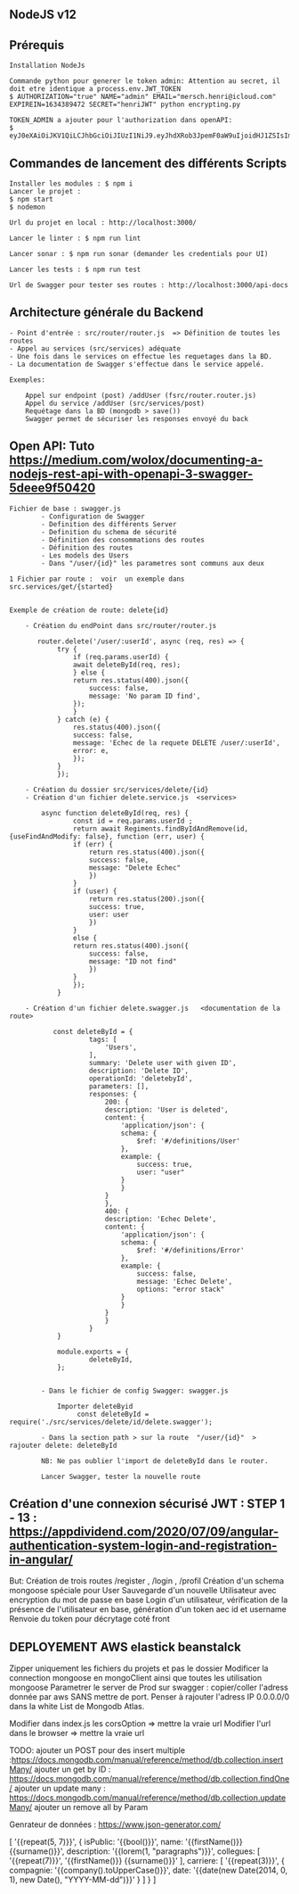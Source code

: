 ## NodeJS v12

## Prérequis

    Installation NodeJs

    Commande python pour generer le token admin: Attention au secret, il doit etre identique a process.env.JWT_TOKEN
    $ AUTHORIZATION="true" NAME="admin" EMAIL="mersch.henri@icloud.com" EXPIREIN=1634389472 SECRET="henriJWT" python encrypting.py

    TOKEN_ADMIN a ajouter pour l'authorization dans openAPI:
    $ eyJ0eXAiOiJKV1QiLCJhbGciOiJIUzI1NiJ9.eyJhdXRob3JpemF0aW9uIjoidHJ1ZSIsIm5hbWUiOiJhZG1pbiIsImVtYWlsIjoibWVyc2NoLmhlbnJpQGljbG91ZC5jb20iLCJleHAiOjE2MzQzODk0NzJ9.sYijTBmwJekE0cvYTqc___NAi3kIsv5635iA_lrRUjc


## Commandes de lancement des différents Scripts

    Installer les modules : $ npm i
    Lancer le projet :
    $ npm start
    $ nodemon

    Url du projet en local : http://localhost:3000/

    Lancer le linter : $ npm run lint 

    Lancer sonar : $ npm run sonar (demander les credentials pour UI)

    Lancer les tests : $ npm run test

    Url de Swagger pour tester ses routes : http://localhost:3000/api-docs


## Architecture générale du Backend

    - Point d'entrée : src/router/router.js  => Définition de toutes les routes
    - Appel au services (src/services) adéquate
    - Une fois dans le services on effectue les requetages dans la BD.
    - La documentation de Swagger s'effectue dans le service appelé.

    Exemples:

        Appel sur endpoint (post) /addUser (fsrc/router.router.js)
        Appel du service /addUser (src/services/post) 
        Requétage dans la BD (mongodb > save())
        Swagger permet de sécuriser les responses envoyé du back


## Open API: Tuto https://medium.com/wolox/documenting-a-nodejs-rest-api-with-openapi-3-swagger-5deee9f50420

    Fichier de base : swagger.js
            - Configuration de Swagger
            - Definition des différents Server
            - Definition du schema de sécurité
            - Définition des consommations des routes
            - Définition des routes
            - Les models des Users
            - Dans "/user/{id}" les parametres sont communs aux deux
    
    1 Fichier par route :  voir  un exemple dans src.services/get/{started}


    Exemple de création de route: delete{id}

        - Création du endPoint dans src/router/router.js
        
           router.delete('/user/:userId', async (req, res) => {
                try {
                    if (req.params.userId) {
                    await deleteById(req, res);
                    } else {
                    return res.status(400).json({
                        success: false,
                        message: 'No param ID find',
                    });
                    }
                } catch (e) {
                    res.status(400).json({
                    success: false,
                    message: 'Echec de la requete DELETE /user/:userId',
                    error: e,
                    });
                }
                });

        - Création du dossier src/services/delete/{id}
        - Création d'un fichier delete.service.js  <services>

            async function deleteById(req, res) {
                    const id = req.params.userId ;
                    return await Regiments.findByIdAndRemove(id, {useFindAndModify: false}, function (err, user) {
                    if (err) {
                        return res.status(400).json({
                        success: false,
                        message: "Delete Echec"
                        })
                    }
                    if (user) {
                        return res.status(200).json({
                        success: true,
                        user: user
                        })
                    }
                    else {
                    return res.status(400).json({
                        success: false,
                        message: "ID not find"
                        })
                    }
                    });
                }

        - Création d'un fichier delete.swagger.js   <documentation de la route>

               const deleteById = {
                        tags: [
                            'Users',
                        ],
                        summary: 'Delete user with given ID',
                        description: 'Delete ID',
                        operationId: 'deletebyId',
                        parameters: [],
                        responses: {
                            200: {
                            description: 'User is deleted',
                            content: {
                                'application/json': {
                                schema: {
                                    $ref: '#/definitions/User'
                                },
                                example: {
                                    success: true,
                                    user: "user"
                                }
                                }
                            }
                            },
                            400: {
                            description: 'Echec Delete',
                            content: {
                                'application/json': {
                                schema: {
                                    $ref: '#/definitions/Error'
                                },
                                example: {
                                    success: false,
                                    message: 'Echec Delete',
                                    options: "error stack"
                                }
                                }
                            }
                            }
                        }
                }

                module.exports = {
                        deleteById,
                };


            - Dans le fichier de config Swagger: swagger.js

                Importer deleteByid
                     const deleteById = require('./src/services/delete/id/delete.swagger');

            - Dans la section path > sur la route  "/user/{id}"  > rajouter delete: deleteById

            NB: Ne pas oublier l'import de deleteById dans le router.

            Lancer Swagger, tester la nouvelle route


## Création d'une connexion sécurisé JWT : STEP 1 - 13 : https://appdividend.com/2020/07/09/angular-authentication-system-login-and-registration-in-angular/

But: Création de trois routes /register , /login , /profil
Création d'un schema mongoose spéciale pour User
Sauvegarde d'un nouvelle Utilisateur avec encryption du mot de passe en base
Login d'un utilisateur, vérification de la présence de l'utilisateur en base, génération d'un token aec id et username
Renvoie du token pour décrytage coté front


## DEPLOYEMENT AWS elastick beanstalck
 Zipper uniquement les fichiers du projets et pas le dossier
 Modificer la connection mongoose en mongoClient ainsi que toutes les utilisation mongoose
 Parametrer le server de Prod sur swagger : copier/coller l'adress donnée par aws SANS mettre de port.
 Penser à rajouter l'adress IP 0.0.0.0/0 dans la white List de Mongodb Atlas.

 Modifier dans index.js les corsOption => mettre la vraie url
 Modifier l'url dans le browser => mettre la vraie url

 TODO:
 ajouter un POST pour des insert multiple :https://docs.mongodb.com/manual/reference/method/db.collection.insertMany/
 ajouter un get by ID : https://docs.mongodb.com/manual/reference/method/db.collection.findOne/
 ajouter un update many : https://docs.mongodb.com/manual/reference/method/db.collection.updateMany/
ajouter un remove all by Param




Genrateur de données : https://www.json-generator.com/

[
  '{{repeat(5, 7)}}',
  {
    isPublic: '{{bool()}}',
    name: '{{firstName()}} {{surname()}}',
    description: '{{lorem(1, "paragraphs")}}',
    collegues: [
      '{{repeat(7)}}',
      '{{firstName()}} {{surname()}}'
    ],
    carriere: [
      '{{repeat(3)}}',
      {
        compagnie: '{{company().toUpperCase()}}',
        date: '{{date(new Date(2014, 0, 1), new Date(), "YYYY-MM-dd")}}'
      }
    ]
  }
]










